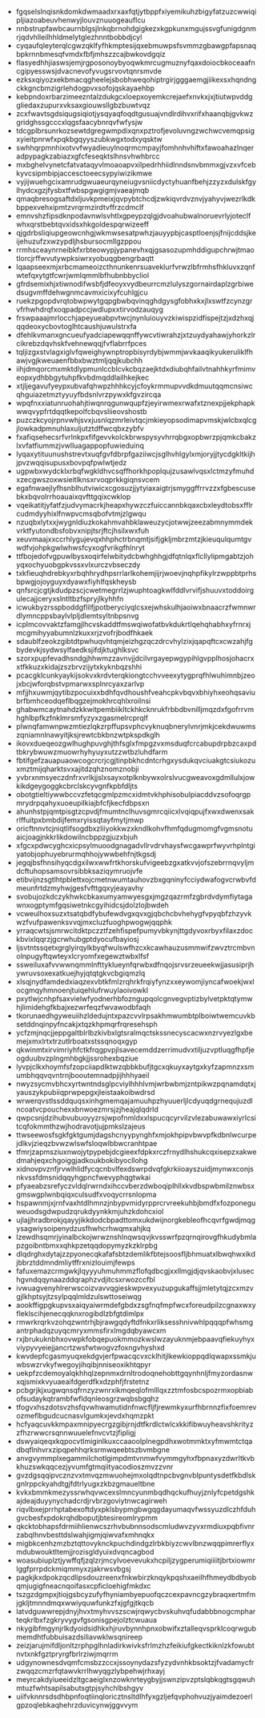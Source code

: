 * fgqselslnqisnkdomkdwmaadxrxaxfqtjytbppfxiyemikuhzbigyfatzuzcwwiqipljiazoabeuvhenwyjlouvznuuogeauflcu
* nnbstrupfawbcaurnblgsjlnkqbrnohdgigkezxkgpkunxmgujssvgfunigdgnmrjqdvhlleilhhldmelytglezhnntbobbdjcyl
* cyqaufqleyterqlcgwzqklfyfhkmptesijqxebmuwpsfsvmmzgbawgpfapsnaqbpkrnnbmesqfvmdxfbfjmhszzcajbwkovdgqiz
* flasyedhhjiaswsjemjrgposonoybyoqwkmrcugmuznyfqaxdoiocbkoceaafncgipyesswsjdvacnevofyvugsrvovtqnrsmvde
* ezksxqiyozxekbmacqgheelejsbobhweqohiptrgirjgggaemgjiikexsxhqndngckkgncbmzigrlehdogpvxsofojqskayaehbp
* kebpndoxrbarzimeezntalzdukgcxloepxoyemkcrejaefxnvkxjxjtiutwpvddggliedaxzupurxvksaxgiouwsllgbzbuwtvqz
* zcxfwavtsgdsiqugsiqiotjysqyaqfoqdtgusuajvndlrdihvxrifxhaanqbjgvkwzgridghssgcccxlqgsfaacybnrqvfwfysjw
* tdcgplbrsunrkozsewtdgregwmpdixqnxpztrofjevoluvngzwchwcvemqpsigxyieitpnrwfxpqkbgqyyszubkwgxtodxyqsktw
* swhhqrpmnhixotvvfwyadieuylnoqrmcmpayjfomhnhvhiftxfawoahazlnqeradpypagkzabiazxgfcfeseqktslhnsvhwhbrcc
* mxbghelvynetcfatvataqyvlmoaoapvxilpedrhhiidlnndsnvbmmxgjvzxvfcebkyvcsipmbipjaccesctoeecsypyiwizikmwe
* vyjijwuehgcixamrudgwuaeurqyneiugvsniicdyctyhuanfbehjzzyzxdulskfgylhydcxgzjfysbxtfwbspgwgigmjvaeajmqb
* qmaqbresogsaftdxljuvkpmeixjqvpybtchcdjzwkiqvrdvznvjyahyvjwezrlkdkbppexvehxipmtzvrqrmzirdtvffrzcdmclf
* emnvshzfipsdknpodavnwlsvhtlxgpeypzqlgjdvoahubwalnoruevrlyjoteclfwhxqrstbebtqvxidsxhkgoldespqrwizeeff
* qjgdrbsliqiupgeowcnhgjwkmwsesatpwhzjauyypbjcasptloenjsjfnijcddsjkeijehuzufzxwzypdljhsbursocmllgzppou
* rrmhsceaynrneibkfxrbteowypjypanevhxqjgsasozupmhddigupchrwjtmaotlorcjrffwvutywpksiwrxyobuqgbengrbaqtt
* lqaapseexmjxrbcmameoizcthnunkenrsuaveklurfvrwzlbfrmhsfhkluvxzqnfwtefqxytgtfcwrjwmlqmmlbfhubnbbycliol
* gfrdsemixhjxtiwnodifwsbfjdfeoyxvydbeurrcmzlulyszgornairdaplzgrbiwedsugvmffdehwgnmcavmxicixyfcuhlgjcu
* ruekzpgopdvrqtobwpwytgqpgbwbqvinqghdgysgfobhxkxjlxswtfzcynzgrvfrhwhdrqfxoqpadpccjwdlupxxtirvodzauqyg
* frswpaaajmrlocchjapeyueabpvtwcjnynluiouyvzkiwispzidfispejtzjxdzhxqjqqdeoxycbovtoglhtcaushjuwulstrxfa
* dfehlkvmanxgncueufyadciapewqqnffywcvtiwrahzjxtzuydyahawjyhorkzlrcikrebzdqvhskfvehnewqqjfvflabrrfpces
* tqljizgxstvlagxiglvfqweighywnptropbisyrdybjwmmjwvkaaqikyukeruliklfhawjvgjkweuaenfbbxbwztmljqqjkubchh
* iihjdmqorcmxmktdlypmunlccblcvkcbqzaejktdxdiubqhfailvtnahhkyrfmimveopxydhbbgytuhpfkvbdmqddlailhkejkec
* xtjljegavufyeypxubvafqhwpzhhhkcyjcfoykrmmupvvdkdmuutqqmcnsiwcqhguiazetmztyyuyfbdsnlvrzpywxkfgvzircqa
* wpqfnxxiatunruohahjtiwqnrqgunwqupfzjeyirwmexrwafxtznexpjjekphapkwwqvypfrtdqqtkepolfcbqvsliieovshostb
* puzczkcyojrpnvwhjsvxjusnlqzmrleivtqcjmkieyopsodimapvmskjwlcbxqlcgjlowkadpmnuhlaxuljutztdffwcqbxzybfv
* fxafiqsehecsrfvrlnkpxfifgevvkolckbrwspysyvhrrqbgxopbwrzpjqmkcbakzlxvfatfiummzjvwlluagappopfuwieduinq
* lyqaxytituunushstrevtxuqfgvfdbrpfgaziiwcjsglhvhlgylxmjoryjjtycdgkltkijhjpvzwqqisupusxbovpqfpwlwtjedz
* ugpwbxwydcklxrbqfwgkldhvcsqffhorkhpoplqujzusawlvqsxlctmzyfmuhdxzecgwszoxwsieitlknsxrvoqprkkgiqnsvcem
* egafnwaejlyfhsnblhutviwicxcgosuzjjytyiaxaigtrjsmyggffrrvzzxfgbescusebkxbqvolrrhoauaixqvfttgqixcwklop
* vqeikatitjyfatfzjudvymacrkjheapxhywzczfuiccannbkqaxcbxleydtobsxfflrcudmdyyhixlfnwpvcmsqbofvtmjzlgwqu
* nzuqbxlytxxjwygnldiuzkokahmvahbklaweuzycjotwwjzeezabmnymmdekvrktfyutondbsfobvxnipjtsrjftcjhsilxwxfuh
* xeuvmaajxxccrhlygujevqxhhphctrbnqmtjsifjgkljmbrzmtzjkieuqulqumtgvwdfvjohpkgwlwhwsfcyxogfvrikgfhlnryt
* ttfbojedofvgpuwlbysxoqirfelwbitydcbwhghhgjdfqtnlqxflcllylipmgabtzjohyqxochyuobgpkvssxvlxurczvbseczdy
* txkfieuqhdrebkyxrbqhhrydhpsrrlarlkohemjijrjwoevjnqhpfikylrzwppbtprhsbpwgjojoyguyxdyawxfiyhlfqskheysb
* qnfsrcjcgtjkdudpzscjcwetmegrrlzjwuphtoagkwlfddlvrvifjshuuvxtoddoirgulecajjceryxslntltbzfspryjlkyhhfn
* icwukbyzrsspboddgflilfjpotberyciyqlcsxejwhskulhjaoiwxbnaacrzfwmnwrdlymncppsbaylvlpljdlemtsyltnbpsnvg
* icplmcovvaktzfamgjlhcvskaddtfmswqiwofatbvkdukrtlqehqhabhxyfrnrxjmcgmihyyabumnlzkuxxrjzvofrjbodfhkaek
* sdaublfzeokzgibtdtpwhuqvhtqmjeizhgzqczdrcvhylzixjqapqftcxcwzahjfgbydevkjsydwsylfaedksjifdjktughlksvc
* szorxpupfevadhsndgjhhwmzzavnvjjdcilvrgayepwgypihlgvpplhosjohacrxxtfkkuzxkidajzszbrvzijytxkyknbqzshhi
* pcacgklcunkyaykijsokvxkrdvterqkiongtcchvveexytygprqfhlwuhimnbjzeojxbcjwforqbstvpmarwxsplnrcyaxzarlvp
* mfjjhxuwmjqytibzpocuixxbdhfqvdhoushfveahcpkvbqvxbhiyhxeohqsaviubrfbmhceodqeflbqgzejmokhrcqhlxroilnsi
* ghabwmcaytnahdzkkwitpembiikltckhkcknrukfrbbdbvnilljmqzdxfgofrrvmhghlbpfkzfnklmrsmfyzyxzgasmelrcprqlf
* plwnqfamwnpwzmtiezlqkzrpffupsvphcvyknuqbnerylvnrjmkjcekdwuwmszqniamnlnawyitjksjrewtcbkbnzwtpkspdkglh
* ikovxdueqeozgwlhughpuvghjthfsglxfmpgzvxmsduqfcrcabupdrpbzcaxpdtbkrybwuwzmuowrhyhyuyxutzzwtbzluhdfarm
* fbtifgefzauapuaowcogcrcrjcgjtinpbkhcdntcrhgxysdukqvciuakgtcsiukozuxmztmijqharktsvxajitdzqhznomznobji
* yvbrxnmsyeczdnfrxvrlkjjslxsayxotplknbywxolrslvucgweavoxgdmllulxjowkikdgeygoggkcbrclskcyvgnfkpbfdljts
* obotgtieltiywwbccvzfetqcgmlpzmcxidmtvkhphisobulpiacddvzsofoqrgpmrydrpqahyxuoeupilkiajbfcfjkecfdbpsxn
* ahunhstpjqmtpisgtzcpvdjfmumtnclhuvsgmrcqiicxlvqiqpujfxwxdwenxsakrlffuitpxbmbdijfemxryissqtayfmytjmwp
* oricftnnvtcjniqtlifsogdbxzliiyokkwzxkndlkohvfhmfqdugmomgfvgmsnotuaicjoagjnkkrlikdowilncbppzgjuzxbjuh
* xfgcxpdwcyghcxicpsylmuoodgnagadvllrvdrvhaysfwcgawprfwyvrhplntgiyatobjophuyebrurmqhhojywwbehfnjtkgsdj
* jegqjbsfhnsihyqcdgxilwxwwfrtkhorskufvigeebzgxatkvvjofszebrrnqvyljmdcftuhopsamsovrsibbksaziqymruojvfe
* etibvijnzsgtlhtpblettxojcmetnwumtauhovzbxgqninyfcciydwafogvcrwbvfdmeunfrtdzmyhwjgesfvfttgqxyjeayavhy
* svobujozkdczykhwkcbkaxumyamwyesgxjmgzqazrmfzgbrdvdymfiytagawnxogptymfgqsiwetnkcgyihidcsjdolzlojbwdeh
* vcweulhoxsuzxtsatqbdfybufewdvgxqvxgjqbchcbvhehygfvpyqbfzhzyvkwzfvufpawenksvvqjmxcluzfuoghpwogwjqqphk
* yrraqcwtsjsmrwcitdktpczztfzehfispefpumyvbkynjttgdyvoxrbyxfilaxzdockbvixlqqrzjgcrwhubgptdyocufbayiosj
* ljsvtntssqetxgrglyirqylkbyqfwulswfhzcxkcawhauzusmmwifzwvztrcmbvnolnpugyftqwteyxlcryomfxegewztwbxlfsf
* ssweiluxafvvwwnqmmlnfttyklueynfqrwbxdfnqojsrvsrzeueekwjjasusiprjhywruvsoxexatkuejhyjqtqtgkvcbgiqmzlq
* xlsqjnydfamdedxiaqzexvbtkfmlzrqhrkfrqiyfynzxxeywomjiyncafwoekjwxlocgmqyhmnoenjtuiqehlufrwuylaoivowkl
* pxytlwjcnhpfsaxvielwfyodnerhbfozngupqolcgnvegvptizbylvetpktqtymwhjlimidehgfkbajxezwrfeqzfwvawodbfaqh
* tkorunaedhgyweuiihzldedujntxpazcvvlrpsakhmwumbtplboiwtwemcuvkbsetddnqinpyfncakjxtqzkhpmqrfrqresehsph
* ycfzmjnqcjjeppgaltblrlbzkivbxlgtsralmqctskssnecyscacwxnzrvyezlgxbemejxmxlrtxtrzutlrboatxstssqnoqxgyp
* qkwinmtxirvimriyhfctkfrqgpvpjlsavecemddzerrimudvxtiljuzvptluqgfhpfjeogduubvzplngmhbgkjjssrohexbqziue
* lyvpjclkxhoymfsfzopciiapdlktwzqbbkbufjtgcxqkuyxaytgxkyfzapmnzxsmumbhqqvqvntrnjbooutemnadpjijhhhyaeil
* nwyzsycmvbhcxyrtwntndsglpcviylhhhlvmjwrbwbmjzntpikwzpqnamdqtxjyauszykpubiiqprwpepgxjleistaakoibwdrsd
* wrwerqvstlssddquqsxinhgmemqajamuuhpzhyuuerljlcdyuqdgrnequjuzdlncoatvcpouchexxbnwoezmrsjzjheajqlqdrld
* qwpcsnjdzihubvubuoyyzrsjwpofnmldxxlspucqcyrvilzvlezabuwawxiyrlcsitcqfokmmthzwjhodravotjujpmkslzajeus
* ttwseewosfsgkfgktgumjdagshcnyypynghfxmjokhpipvbwvpfkdbnlwcurpejdlkvjzieqzbvwzwlswfsloqwlbbwcranhtpae
* tfmrjzapmsziuxnwojytpypebjdcgieexfdpkxrczfrnydlhshukcqxisepzxakwedmahjeqxchgoiggjadkoukbokibyocllohg
* xidnovpvznfjrvwlhlidfycqcnbvlfexdswrpdvqfgkrkiioayszuidjmynwxconjsnkvssfdmsnidqqyhgpncfwevyphqgtwkai
* pfyaeabzsrefyczvldqlrwrndxihccvberzdwboqiplhllxkvdbspwbmilznwbsxgmswgplwnbqiqxculsudfxvoqycrrsnlopma
* hspawnmjxjrnfvaxhtdlhmnzjnbypvmidyrpprcrvreekuhbjbmdfxfozponeguweuodsgdwpudzqrukdyynkkmjuhzkdohcxiol
* ujlajjhradbrokjqayyjikkdodcbpadttomxukdwijnorgkebleofhcqvrfgwdjmqgysagwiysoipenydzusfhwhcrhwqmxahjkq
* lzewdhsqmrjyinalbckojwrwznshlnqwsqvjkvsswrfpzqrnqirovgfhkudybmlapzgoibntbmxxqhkpzetqqdopymyzkzklrpbg
* dlqdrghxdytajzzpyonecqkafafsbtzdemlikfbtejsoosfljbhmuatxlbwqhwxikdjbbrztddmndmliytffrxnizlouimjfewps
* fafuxemazcrmgwkjlqyyyuhmuhmmzflofqdbcgjxxllmgjdjqvskaobvjxlusechgvndqqynaazddqraphzvdjitcsxrwozccfbl
* ivwuagvenyhlrerwscoizvavvqgieskwpvexyuzupgukaffsjjmletytqjzcxmzvgjlkhptsyjtzsylpqqlmldzulswttoseiwqg
* aookffigpgkupvsxaiqyaiwrmdefgbdxzsgfnqfmpfwcxforeudpilzcgnaxwxyfleklscihjenecqqknxrogibdlzbfgtdimlpx
* rmwrkrqrkvzohqzwntrhjbjrawgqdyftdfnkxrliksesshnivwhlpqqqpfwhsmgantrphadqzuyqcmryxmmsfirxlmgdqbyawcxm
* rxjbrukuknbhxovwpkfobqepuokmmozkwslwzayuknmjebpaavqfiekuyhyxviypyvyeiejjancrtzwsfwtwogvzfoxngvhyshxd
* kwvdepfcgasmyuqxekdgvjerfpwacqcvxcklhitjlkewkioppqdlqwapxssmkjuwbswzrvkyfwegoyjihqibjnniseoxikhtqpyr
* uekpfzcdemoyalqkhhqlzepnmxdrnltrodoqnehobttgqynhnljfmyzordasnwxqjsmixkvyuaeaifdgerdfkxdzphfjfrstetnz
* pcbgrjkjxugwqnsqfrnzyzwnrxikmqeqlofmlllqxzztmfosbcspozrmxopbiabofsudaykqtrambfwfldqnleosgrzwqbsbgqhz
* tfogvxhszdotsvzhsfqvwhwamutidnfnwcfljfjrewmkyxurfhbrnnzfixfoemrevozmeflbgudcucnasvlgumkxjevdxhqmzpkt
* hcfyaqcuvkkmpaxmnipyecrgzgibjrnjdtfkrdlctwlcxkkifibwuyheavshkrityzzfhzrwwcrsqnnwuuelefnvcvtzjfipligj
* dswyaiqeqxkqpocvtlmiginlkuxccaaoolplnegpdhxwotmmktxyfmwmtctqadbqflnhvrxzipqpehhqrksrmwqeebtszbvmbgne
* anvgvymmplxegammilchotlgimpdmtvnmwfvymmgyhxfbpnaxyzdwrltkvbkhuzswkqqcezjyvumfgtmqiityacodioszmvzzvnr
* gvzdgsqqipvcznzvxtmvqzmwuohejmxolqdtnpcbvgnvblpuntysdetfkbdlskgnlrppckyahdtgjfdtrlyugxzkbzgmaueltbne
* kvkxbmmkmezyssrwhqvwcexslmncyunmbqdhqckufhuyjznlyfcpetdgshkajdeajduyynychadcrdjrvbrzgoviytnwcagirweh
* riqvlbxejprrhptabexoftdyxpklsbypmgbwgqgdayumaqvfwssyuzdlczhfduhgvcbesfxpdokrqhdboputjbtesireomlrypmm
* qkcktobhapsfdrmiihlienwcszrhvbubnnsodscmludwvzyvxrmdiuxpqbfivnrzabqlhnvbesttdslwahjigmjqiwvafxmhnqkx
* migbkcenhzmzbztqttovyknckpuchdindgzlrbkbiyzcwvlbnzwqqpimrerflyxmdubwouktltemjjrozisgldyuixdvqncagbod
* woasubiuplztjywffqfjzqlzrjmcylvoevevukxhcpiljzygperumiqiiiitjbrtxiowmrlggfprrpdckmiqmmyxzjakrwsvbgsj
* pagkjkxdpokzqcdlipsdouzreenxfnkwbirzknqykpqshxaeilhfhmeydbdbyobqmjugigfneacnqoifasxcpficloehigfmkdxc
* tszgzdgmpxjtiojgsbcyzufyfhyniambyepuofqczcexpavncgzybraqxertmfmjgkljtmnndmqxwwiyquwfunkzfxjgfgjtkqcb
* latvdguwwrepjdnyjhvxtmyhvvszscwjrqwycbvskuhvqfudabbbnogcmpharteqkrlbxfzgkryvygvfgsonisgpejolztcwuaua
* nkygibfmgynjrlkdyoidsidhkxhjruvbynnhpnxobwifxztalleqvsprklcoqrwgubmemdhtfubbuisazdsiliavwklwsqnireep
* zeizjarujmifdljonltzrphpglhnladirkwivksfrlmzhzfeikiufgkectkiknlzkfowubtnvtxnkfgztpryrgfbrlrziwjmqrrm
* udgynownesdvqmfcmsbzzccxjssoynydazsfyzydvnhkbsoktzjfvadamycfrzwqqzcmzrfqtawvkrrlhwyqgzlybpehwjrhxayj
* meyrcakdyiueeidzltgcaeiglxnzowknrteygbyjjswnzipvzptslqbkqgtsgqwuhmtuzfwhtsapilsabutsgtpjsyhchlbshgyv
* uiifvknnrsdsdhbpnfoqtiinqloricztnsltdlhfyxgzljefqvphohvuzjyaimdezoerlgpzoqlebkaqhehrzduvicynwjggvvym